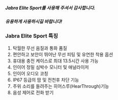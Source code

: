 ##### Jabra Elite Sport를 사용해 주셔서 감사합니다.
##### 유용하게 사용하시길 바랍니다!



### **Jabra Elite Sport 특징**

1. 탁월한 무선 음질과 통화 품질
2. 편안하고 보안이 뛰어난 무선 피팅 및 유연한 착용 옵션
3. 휴대용 충전 케이스로 최대 13.5시간 사용 가능
4. 인이어 정밀 심박수 모니터 및 애널라이저
5. 인이어 오디오 코칭
6. IP67 등급의 땀 및 전천후 차단 기능
7. 주위 소리를 들려주는 히어스루(HearThrough)기능
8. 음성 제어로 전화 받기
